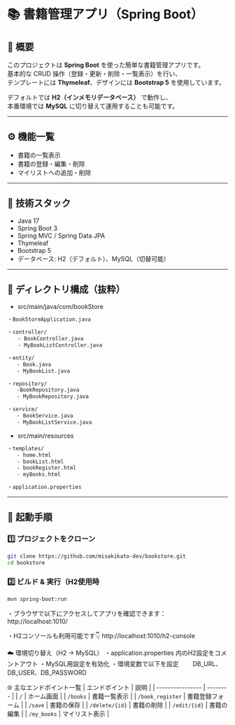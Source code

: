 # 📚 書籍管理アプリ（Spring Boot）

## 📝 概要
このプロジェクトは **Spring Boot** を使った簡単な書籍管理アプリです。  
基本的な CRUD 操作（登録・更新・削除・一覧表示）を行い、  
テンプレートには **Thymeleaf**、デザインには **Bootstrap 5** を使用しています。  

デフォルトでは **H2（インメモリデータベース）** で動作し、  
本番環境では **MySQL** に切り替えて運用することも可能です。

---

## ⚙️ 機能一覧
- 書籍の一覧表示  
- 書籍の登録・編集・削除  
- マイリストへの追加・削除  

---

## 🧩 技術スタック
- Java 17  
- Spring Boot 3  
- Spring MVC / Spring Data JPA  
- Thymeleaf  
- Bootstrap 5  
- データベース: H2（デフォルト）、MySQL（切替可能）

---

## 📁 ディレクトリ構成（抜粋）
- src/main/java/com/bookStore
```bash
・BookStoreApplication.java

・controller/
　　- BookController.java
　　- MyBookListController.java

・entity/
   - Book.java
   - MyBookList.java

・repository/
   -BookRepository.java
   - MyBookRepository.java

・service/
   - BookService.java
   - MyBookListService.java
```

- src/main/resources
```bash
・templates/
   - home.html
   - bookList.html
   - bookRegister.html
   - myBooks.html

・application.properties
```


---

## 🚀 起動手順

### 1️⃣ プロジェクトをクローン

```bash
git clone https://github.com/misakikato-dev/bookstore.git
cd bookstore
```

### 2️⃣ ビルド & 実行（H2使用時

```bash
mvn spring-boot:run
```
・ブラウザで以下にアクセスしてアプリを確認できます：
http://localhost:1010/

・H2コンソールも利用可能です👇
http://localhost:1010/h2-console

☁️ 環境切り替え（H2 → MySQL）
・application.properties 内のH2設定をコメントアウト
・MySQL用設定を有効化
・環境変数で以下を設定
　　DB_URL、DB_USER、DB_PASSWORD

🌐 主なエンドポイント一覧
| エンドポイント    | 説明       |
| ---------------- | -------- |
| `/`              | ホーム画面    |
| `/books`         | 書籍一覧表示   |
| `/book_register` | 書籍登録フォーム |
| `/save`          | 書籍の保存    |
| `/delete/{id}`   | 書籍の削除    |
| `/edit/{id}`     | 書籍の編集    |
| `/my_books`      | マイリスト表示  |
